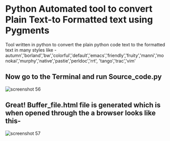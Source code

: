 # Python Automated tool to convert Plain Text-to Formatted text using Pygments

Tool written in python to convert the plain python code text to the formatted text in many styles like - 
autumn','borland','bw','colorful','default','emacs','friendly','fruity','manni','monokai','murphy','native','pastie','perldoc','rrt',
'tango','trac','vim'

## Now go to the Terminal and run Source_code.py
![screenshot 56](https://user-images.githubusercontent.com/37475805/50423226-b65a9c00-0878-11e9-9dcd-26571d282394.png)

## Great! Buffer_file.html file is generated which is when opened through the a browser looks like this-
![screenshot 57](https://user-images.githubusercontent.com/37475805/50423227-b6f33280-0878-11e9-889d-679c4e5bf1f2.png)
